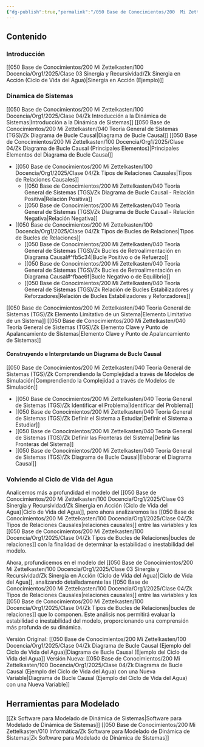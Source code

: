 ```yaml
---
{"dg-publish":true,"permalink":"/050 Base de Conocimientos/200  Mi Zettelkasten/100 Docencia/Org1/2025/Clase 04/Zk !MOC Dinámica de Sistemas/","tags":["sinergia","recursividad","diagramaCausal"]}
---
```


## Contenido

### Introducción
[[050 Base de Conocimientos/200  Mi Zettelkasten/100 Docencia/Org1/2025/Clase 03 Sinergia y Recursividad/Zk Sinergia en Acción (Ciclo de Vida del Agua)\|Sinergia en Acción (Ejemplo)]]

### Dinamica de Sistemas
[[050 Base de Conocimientos/200  Mi Zettelkasten/100 Docencia/Org1/2025/Clase 04/Zk Introducción a la Dinámica de Sistemas\|Introducción a la Dinámica de Sistemas]]
[[050 Base de Conocimientos/200  Mi Zettelkasten/040 Teoría General de Sistemas (TGS)/Zk Diagrama de Bucle Causal\|Diagrama de Bucle Causal]]
[[050 Base de Conocimientos/200  Mi Zettelkasten/100 Docencia/Org1/2025/Clase 04/Zk Diagrama de Bucle Causal (Principales Elementos)\|Principales Elementos del Diagrama de Bucle Causal]]
- [[050 Base de Conocimientos/200  Mi Zettelkasten/100 Docencia/Org1/2025/Clase 04/Zk Tipos de Relaciones Causales\|Tipos de Relaciones Causales]]
	- [[050 Base de Conocimientos/200  Mi Zettelkasten/040 Teoría General de Sistemas (TGS)/Zk Diagrama de Bucle Causal - Relación Positiva\|Relación Positiva]]
	- [[050 Base de Conocimientos/200  Mi Zettelkasten/040 Teoría General de Sistemas (TGS)/Zk Diagrama de Bucle Causal - Relación Negativa\|Relación Negativa]]
- [[050 Base de Conocimientos/200  Mi Zettelkasten/100 Docencia/Org1/2025/Clase 04/Zk Tipos de Bucles de Relaciones\|Tipos de Bucles de Relaciones]]
	- [[050 Base de Conocimientos/200  Mi Zettelkasten/040 Teoría General de Sistemas (TGS)/Zk Bucles de Retroalimentación en Diagrama Causal#^fb5c34\|Bucle Positivo o de Refuerzo]]
	- [[050 Base de Conocimientos/200  Mi Zettelkasten/040 Teoría General de Sistemas (TGS)/Zk Bucles de Retroalimentación en Diagrama Causal#^fbae6f\|Bucle Negativo o de Equilibrio]]
	- [[050 Base de Conocimientos/200  Mi Zettelkasten/040 Teoría General de Sistemas (TGS)/Zk Relación de Bucles Estabilizadores y Reforzadores\|Relación de Bucles Estabilizadores y Reforzadores]]

[[050 Base de Conocimientos/200  Mi Zettelkasten/040 Teoría General de Sistemas (TGS)/Zk Elemento Limitativo de un Sistema\|Elemento Limitativo de un Sistema]]
[[050 Base de Conocimientos/200  Mi Zettelkasten/040 Teoría General de Sistemas (TGS)/Zk Elemento Clave y Punto de Apalancamiento de Sistemas\|Elemento Clave y Punto de Apalancamiento de Sistemas]]

#### Construyendo e Interpretando un Diagrama de Bucle Causal
[[050 Base de Conocimientos/200  Mi Zettelkasten/040 Teoría General de Sistemas (TGS)/Zk Comprendiendo la Complejidad a través de Modelos de Simulación\|Comprendiendo la Complejidad a través de Modelos de Simulación]]
- [[050 Base de Conocimientos/200  Mi Zettelkasten/040 Teoría General de Sistemas (TGS)/Zk Identificar el Problema\|Identificar del Problema]]
- [[050 Base de Conocimientos/200  Mi Zettelkasten/040 Teoría General de Sistemas (TGS)/Zk Definir el Sistema a Estudiar\|Definir el Sistema a Estudiar]]
- [[050 Base de Conocimientos/200  Mi Zettelkasten/040 Teoría General de Sistemas (TGS)/Zk Definir las Fronteras del Sistema\|Definir las Fronteras del Sistema]]
- [[050 Base de Conocimientos/200  Mi Zettelkasten/040 Teoría General de Sistemas (TGS)/Zk Diagrama de Bucle Causal\|Elaborar el Diagrama Causal]]

### Volviendo al Ciclo de Vida del Agua
Analicemos más a profundidad el modelo del [[050 Base de Conocimientos/200  Mi Zettelkasten/100 Docencia/Org1/2025/Clase 03 Sinergia y Recursividad/Zk Sinergia en Acción (Ciclo de Vida del Agua)\|Ciclo de Vida del Agua]], pero ahora analizaremos las [[050 Base de Conocimientos/200  Mi Zettelkasten/100 Docencia/Org1/2025/Clase 04/Zk Tipos de Relaciones Causales\|relaciones causales]] entre las variables y los [[050 Base de Conocimientos/200  Mi Zettelkasten/100 Docencia/Org1/2025/Clase 04/Zk Tipos de Bucles de Relaciones\|bucles de relaciones]] con la finalidad de determinar la estabilidad o inestabilidad del modelo.

Ahora, profundicemos en el modelo del [[050 Base de Conocimientos/200  Mi Zettelkasten/100 Docencia/Org1/2025/Clase 03 Sinergia y Recursividad/Zk Sinergia en Acción (Ciclo de Vida del Agua)\|Ciclo de Vida del Agua]], analizando detalladamente las [[050 Base de Conocimientos/200  Mi Zettelkasten/100 Docencia/Org1/2025/Clase 04/Zk Tipos de Relaciones Causales\|relaciones causales]] entre las variables y los [[050 Base de Conocimientos/200  Mi Zettelkasten/100 Docencia/Org1/2025/Clase 04/Zk Tipos de Bucles de Relaciones\|bucles de relaciones]] que lo componen. Este análisis nos permitirá evaluar la estabilidad o inestabilidad del modelo, proporcionando una comprensión más profunda de su dinámica.

Versión Original: [[050 Base de Conocimientos/200  Mi Zettelkasten/100 Docencia/Org1/2025/Clase 04/Zk Diagrama de Bucle Causal (Ejemplo del Ciclo de Vida del Agua)\|Diagrama de Bucle Causal (Ejemplo del Ciclo de Vida del Agua]]
Versión Nueva: [[050 Base de Conocimientos/200  Mi Zettelkasten/100 Docencia/Org1/2025/Clase 04/Zk Diagrama de Bucle Causal (Ejemplo del Ciclo de Vida del Agua) con una Nueva Variable\|Diagrama de Bucle Causal (Ejemplo del Ciclo de Vida del Agua) con una Nueva Variable]]

## Herramientas para Modelado
[[Zk Software para Modelado de Dinámica de Sistemas\|Software para Modelado de Dinámica de Sistemas]]
[[050 Base de Conocimientos/200  Mi Zettelkasten/010 Informática/Zk Software para Modelado  de Dinámica de Sistemas\|Zk Software para Modelado  de Dinámica de Sistemas]]
